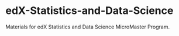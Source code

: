 # edX-Statistics-and-Data-Science
Materials for edX Statistics and Data Science MicroMaster Program.
